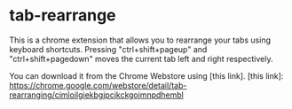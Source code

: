 # tab-rearrange
This is a chrome extension that allows you to rearrange your tabs using keyboard shortcuts.
Pressing "ctrl+shift+pageup" and "ctrl+shift+pagedown" moves the current tab left and right
respectively.

You can download it from the Chrome Webstore using [this link].
[this link]: https://chrome.google.com/webstore/detail/tab-rearranging/cimloilgiekbgjpcjkckgojmnpdhembl
